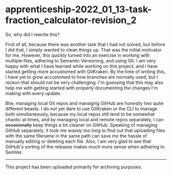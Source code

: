 # apprenticeship-2022_01_13-task-fraction_calculator-revision_2

So, why did I rewrite this?

First of all, because there was another task that I had not solved, but before I did that, I simply wanted to clean things up. That was the initial motivator for me. However, this quickly turned into an exercise in working with multiple files, adhering to Semantic Versioning, and using Git. I am very happy with what I have learned while working on this project, and I have started getting more accustomed with GitKraken. By the time of writing this, I have yet to grow accustomed to how branches are normally used, but I reckon that should not be very challenging. I'm guessing that this may also help me with getting started with properly documenting the changes I'm making with every update.

Btw, managing local Git repos and managing GitHub are honestly two quite different beasts. I do not yet dare to use GitKraken or the CLI to manage both simultaneously, because my local repos still tend to be somewhat chaotic at times, and by managing local and remote repos separately, I can ~~occasionally~~ keep things a bit cleaner on GitHub. Speaking of managing GitHub separately, it took me *waaay*  too long to find out that uploading files with the same filename in the same path can save me the hassle of manually editing or deleting each file. Also, I am very glad to see that GitHub's sorting of the releases makes much more sense when adhering to SemVer.

---

This project has been uploaded primarily for archiving purposes.
